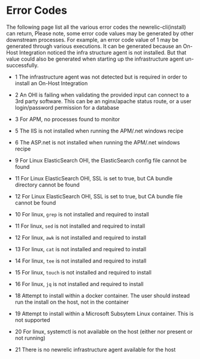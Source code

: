 # Error Codes

The following page list all the various error codes the newrelic-cli(install) can return,
Please note, some error code values may be generated by other downstream processes. For example, an error code value of 1 may be generated through various executions. It can be generated because an On-Host Integration noticed the infra structure agent is not installed. But that value could also be generated when starting up the infrastructure agent un-successfully.

* 1   The infrastructure agent was not detected but is required in order to install an On-Host Integration
* 2   An OHI is failing when validating the provided input can connect to a 3rd party software. This can be an nginx/apache status route, or a user login/password permission for a database

* 3  For APM, no processes found to monitor
* 5  The IIS is not installed when running the APM/.net windows recipe
* 6  The ASP.net is not installed when running the APM/.net windows recipe

* 9  For Linux ElasticSearch OHI, the ElasticSearch config file cannot be found
* 11  For Linux ElasticSearch OHI, SSL is set to true, but CA bundle directory cannot be found
* 12  For Linux ElasticSearch OHI, SSL is set to true, but CA bundle file cannot be found

* 10  For linux, `grep` is not installed and required to install
* 11  For linux, `sed` is not installed and required to install
* 12  For linux, `awk` is not installed and required to install
* 13  For linux, `cat` is not installed and required to install
* 14  For linux, `tee` is not installed and required to install
* 15  For linux, `touch` is not installed and required to install
* 16  For linux, `jq` is not installed and required to install
* 18  Attempt to install within a docker container. The user should instead run the install on the host, not in the container
* 19  Attempt to install within a Microsoft Subsytem Linux container. This is not supported
* 20  For linux, systemctl is not available on the host (either nor present or not running)
* 21  There is no newrelic infrastructure agent available for the host
